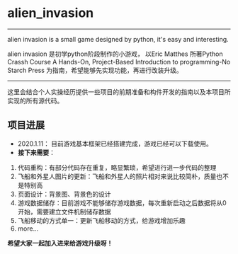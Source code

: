# alien_invasion
***
alien invasion is a small game designed by python, it's easy and interesting.

alien invasion 是初学python阶段制作的小游戏，
以Eric Matthes 所著Python Crassh Course A Hands-On, Project-Based Introduction to programming-No Starch Press
为指南，希望能够先实现功能，再进行改装升级。
***

这里会结合个人实操经历提供一些项目的前期准备和构件开发的指南以及本项目所实现的所有源代码。
 
 
 
## **项目进展**
* 2020.1.11：
目前游戏基本框架已经搭建完成，游戏已经可以下载使用。
* **接下来需要**：
1. 代码重构：有部分代码存在重复，略显繁琐，希望进行进一步代码的整理
2. 飞船和外星人图片的更新：飞船和外星人的照片相对来说比较简朴，质量也不是特别高
3. 页面设计：背景图、背景色的设计
4. 游戏数据储存：目前游戏不能够储存游戏数据，每次重新启动之后数据将从0开始，需要建立文件机制储存数据
5. 飞船移动的方式单一：更新飞船移动的方式，给游戏增加乐趣
6. more...

**希望大家一起加入进来给游戏升级呀！**
